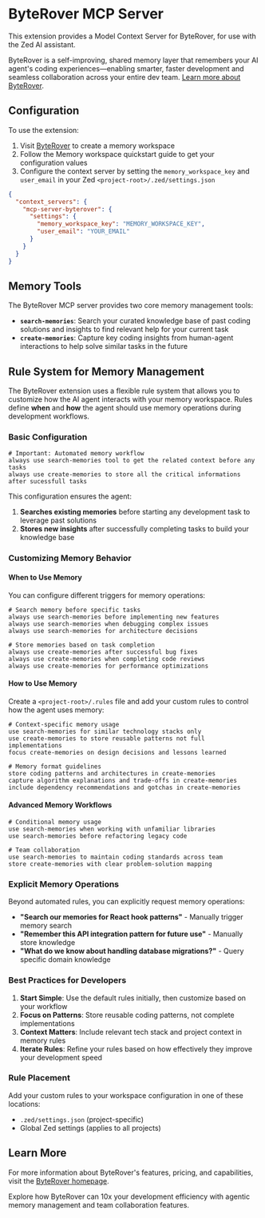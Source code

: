 # ByteRover MCP Server

This extension provides a Model Context Server for ByteRover, for use with the Zed AI assistant.

ByteRover is a self-improving, shared memory layer that remembers your AI agent's coding experiences—enabling smarter, faster development and seamless collaboration across your entire dev team. [Learn more about ByteRover](https://www.byterover.dev/).

## Configuration

To use the extension:

1. Visit [ByteRover](https://www.byterover.dev/) to create a memory workspace
2. Follow the Memory workspace quickstart guide to get your configuration values
3. Configure the context server by setting the `memory_workspace_key` and `user_email` in your Zed `<project-root>/.zed/settings.json`

```json
{
  "context_servers": {
    "mcp-server-byterover": {
      "settings": {
        "memory_workspace_key": "MEMORY_WORKSPACE_KEY",
        "user_email": "YOUR_EMAIL"
      }
    }
  }
}
```

## Memory Tools

The ByteRover MCP server provides two core memory management tools:

- **`search-memories`**: Search your curated knowledge base of past coding solutions and insights to find relevant help for your current task
- **`create-memories`**: Capture key coding insights from human-agent interactions to help solve similar tasks in the future

## Rule System for Memory Management

The ByteRover extension uses a flexible rule system that allows you to customize how the AI agent interacts with your memory workspace. Rules define **when** and **how** the agent should use memory operations during development workflows.

### Basic Configuration


```text
# Important: Automated memory workflow
always use search-memories tool to get the related context before any tasks
always use create-memories to store all the critical informations after sucessfull tasks
```

This configuration ensures the agent:
1. **Searches existing memories** before starting any development task to leverage past solutions
2. **Stores new insights** after successfully completing tasks to build your knowledge base

### Customizing Memory Behavior

#### When to Use Memory

You can configure different triggers for memory operations:

```text
# Search memory before specific tasks
always use search-memories before implementing new features
always use search-memories when debugging complex issues
always use search-memories for architecture decisions

# Store memories based on task completion
always use create-memories after successful bug fixes
always use create-memories when completing code reviews
always use create-memories for performance optimizations
```

#### How to Use Memory

Create a `<project-root>/.rules` file and add your custom rules to control how the agent uses memory:

```text
# Context-specific memory usage
use search-memories for similar technology stacks only
use create-memories to store reusable patterns not full implementations
focus create-memories on design decisions and lessons learned

# Memory format guidelines
store coding patterns and architectures in create-memories
capture algorithm explanations and trade-offs in create-memories
include dependency recommendations and gotchas in create-memories
```

#### Advanced Memory Workflows

```text
# Conditional memory usage
use search-memories when working with unfamiliar libraries
use search-memories before refactoring legacy code

# Team collaboration
use search-memories to maintain coding standards across team
store create-memories with clear problem-solution mapping
```

### Explicit Memory Operations

Beyond automated rules, you can explicitly request memory operations:

- **"Search our memories for React hook patterns"** - Manually trigger memory search
- **"Remember this API integration pattern for future use"** - Manually store knowledge
- **"What do we know about handling database migrations?"** - Query specific domain knowledge

### Best Practices for Developers

1. **Start Simple**: Use the default rules initially, then customize based on your workflow
2. **Focus on Patterns**: Store reusable coding patterns, not complete implementations
3. **Context Matters**: Include relevant tech stack and project context in memory rules
4. **Iterate Rules**: Refine your rules based on how effectively they improve your development speed

### Rule Placement

Add your custom rules to your workspace configuration in one of these locations:
- `.zed/settings.json` (project-specific)
- Global Zed settings (applies to all projects)

## Learn More

For more information about ByteRover's features, pricing, and capabilities, visit the [ByteRover homepage](https://www.byterover.dev/).

Explore how ByteRover can 10x your development efficiency with agentic memory management and team collaboration features.
